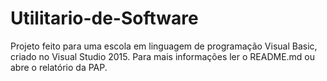 # Utilitario-de-Software
Projeto feito para uma escola em linguagem de programação Visual Basic, criado no Visual Studio 2015.
Para mais informações ler o README.md ou abre o relatório da PAP.
